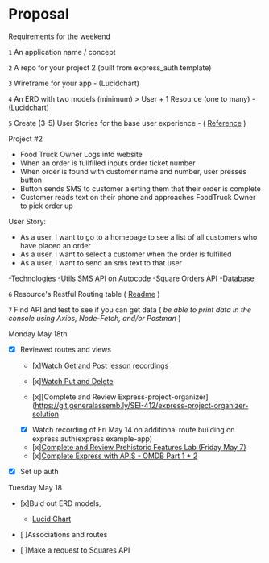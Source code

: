 # Proposal
Requirements for the weekend

`1` An application name / concept 

`2` A repo for your project 2 (built from express_auth template)

`3` Wireframe for your app - (Lucidchart)

`4` An ERD with two models (minimum) > User + 1 Resource (one to many) - (Lucidchart)

`5` Create (3-5) User Stories for the base user experience - ( [Reference](https://revelry.co/resources/development/user-stories-that-dont-suck/) )


Project #2

- Food Truck Owner Logs into website
- When an order is fullfilled inputs order ticket number 
- When order is found with customer name and number, user presses button
- Button sends SMS to customer alerting them that their order is complete
- Customer reads text on their phone and approaches FoodTruck Owner to pick order up

User Story: 

- As a user, I want to go to a homepage to see a list of all customers who have placed an order
- As a user, I want to select a customer when the order is fulfilled
- As a user, I want to send an sms text to that user


-Technologies
	-Utils SMS API on Autocode
	-Square Orders API
	-Database


`6` Resource's Restful Routing table ( [Readme](https://romebell.gitbook.io/sei-412/node-express/00readme-1/01intro-to-express/00readme#restful-routing) )

`7` Find API and test to see if you can get data ( *be able to print data in the console using Axios, Node-Fetch, and/or Postman* )


Monday May 18th

- [x] Reviewed routes and views
	- [x][Watch Get and Post lesson recordings](https://generalassembly.zoom.us/rec/share/HxsuoXwcCiajYiiYy6FYczzQ69Ep1hK6PNrirP-qcLTk3Y8iG5B0-5H5BC4pVOxx.qyYNdtlLEQI6IQuf?startTime=1620393980000)

 	- [x][Watch Put and Delete](https://generalassembly.zoom.us/rec/share/HxsuoXwcCiajYiiYy6FYczzQ69Ep1hK6PNrirP-qcLTk3Y8iG5B0-5H5BC4pVOxx.qyYNdtlLEQI6IQuf?startTime=1620399153000)

	- [x][Complete and Review Express-project-organizer](https://git.generalassemb.ly/SEI-412/express-project-organizer-solution

	- [x] Watch recording of Fri May 14 on additional route building on express auth(express example-app)

	- [x][Complete and Review Prehistoric Features Lab (Friday May 7)](https://git.generalassemb.ly/SEI-412/prehistoric_creatures)
	- [x][Complete Express with APIS - OMDB Part 1 + 2](https://romebell.gitbook.io/sei-412/node-express/sequelize/04usingmodels )

- [x] Set up auth   


Tuesday May 18
- [x]Buid out ERD models,
    - [Lucid Chart](https://lucid.app/lucidchart/f3b2661b-c5f0-4e13-aaf4-f356dbe95925/edit?page=0_0#) 

- [ ]Associations and routes  

- [ ]Make a request to Squares API

